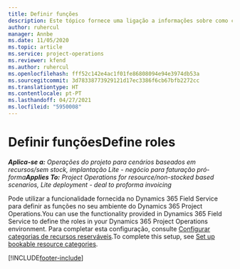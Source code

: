 ```yaml
---
title: Definir funções
description: Este tópico fornece uma ligação a informações sobre como configurar categorias de recursos reserváveis.
author: ruhercul
manager: Annbe
ms.date: 11/05/2020
ms.topic: article
ms.service: project-operations
ms.reviewer: kfend
ms.author: ruhercul
ms.openlocfilehash: fff52c142e4ac1f01fe86808094e94e3974db53a
ms.sourcegitcommit: 3d78338773929121d17ec3386f6cb67bfb2272cc
ms.translationtype: HT
ms.contentlocale: pt-PT
ms.lasthandoff: 04/27/2021
ms.locfileid: "5950008"
---
```

# <a name="define-roles"></a><span data-ttu-id="7e3ee-103">Definir funções</span><span class="sxs-lookup"><span data-stu-id="7e3ee-103">Define roles</span></span>

<span data-ttu-id="7e3ee-104">_**Aplica-se a:** Operações do projeto para cenários baseados em recursos/sem stock, implantação Lite - negócio para faturação pró-forma_</span><span class="sxs-lookup"><span data-stu-id="7e3ee-104">_**Applies To:** Project Operations for resource/non-stocked based scenarios, Lite deployment - deal to proforma invoicing_</span></span>

<span data-ttu-id="7e3ee-105">Pode utilizar a funcionalidade fornecida no Dynamics 365 Field Service para definir as funções no seu ambiente do Dynamics 365 Project Operations.</span><span class="sxs-lookup"><span data-stu-id="7e3ee-105">You can use the functionality provided in Dynamics 365 Field Service to define the roles in your Dynamics 365 Project Operations environment.</span></span> <span data-ttu-id="7e3ee-106">Para completar esta configuração, consulte [Configurar categorias de recursos reserváveis](/dynamics365/field-service/set-up-bookable-resource-categories).</span><span class="sxs-lookup"><span data-stu-id="7e3ee-106">To complete this setup, see [Set up bookable resource categories](/dynamics365/field-service/set-up-bookable-resource-categories).</span></span>


[!INCLUDE[footer-include](../includes/footer-banner.md)]